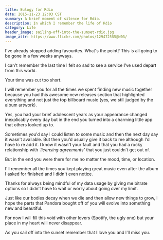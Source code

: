 ```yaml
---
title: Eulogy for Rdio
date: 2015-11-23 12:03 CST
summary: A brief moment of silence for Rdio.
description: In which I remember the life of Rdio
category: Life
header_image: sailing-off-into-the-sunset-rdio.jpg
image_attr: https://www.flickr.com/photos/129472585@N03/
---
```


I've already stopped adding favourites. What's the point? This is all going to be gone in a few weeks anyways.

I can't remember the last time I felt so sad to see a service I've used depart from this world.

Your time was cut too short.

I will remember you for all the times we spent finding new music together because you had this awesome new releases section that highlighted everything and not just the top billboard music (yes, we still judged by the album artwork).

Yes, you had your brief adolescent years as your appearance changed inexplicably every day but in the end you turned into a charming little app that others looked up to.

Sometimes you'd say I could listen to some music and then the next day say it wasn't available. But then you'd usually give it back to me although I'd have to re add it. I know it wasn't your fault and that you had a rocky relationship with *'licensing agreements'* that you just couldn't get out of.

But in the end you were there for me no matter the mood, time, or location.

I'll remember all the times you kept playing great music even after the album I asked for finished and I didn't even notice.

Thanks for always being mindful of my data usage by giving me bitrate options so I didn't have to wait or worry about going over my limit.

Just like our bodies decay when we die and then allow new things to grow, I hope the parts that Pandora bought off of you will evolve into something new and beautiful.

For now I will fill this void with other lovers (Spotify, the ugly one) but your place in my heart will never disappear.

As you sail off into the sunset remember that I love you and I'll miss you.
